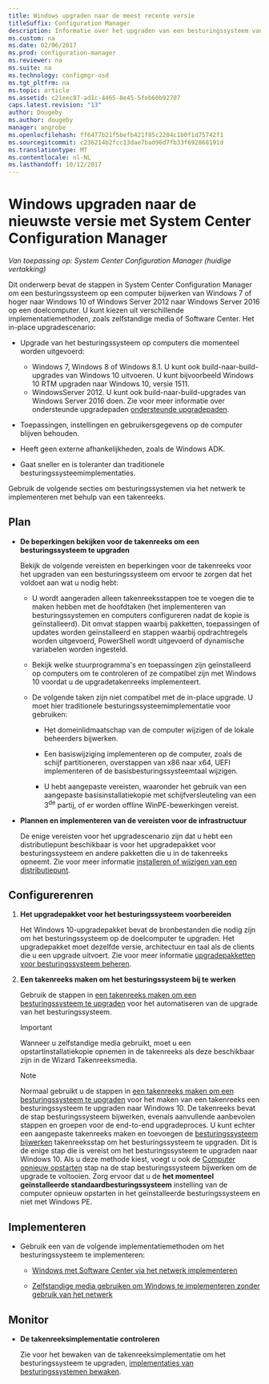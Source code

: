 ```yaml
---
title: Windows upgraden naar de meest recente versie
titleSuffix: Configuration Manager
description: Informatie over het upgraden van een besturingssysteem van Windows 7 of hoger naar Windows 10 met Configuration Manager.
ms.custom: na
ms.date: 02/06/2017
ms.prod: configuration-manager
ms.reviewer: na
ms.suite: na
ms.technology: configmgr-osd
ms.tgt_pltfrm: na
ms.topic: article
ms.assetid: c21eec87-ad1c-4465-8e45-5feb60b92707
caps.latest.revision: "13"
author: Dougeby
ms.author: dougeby
manager: angrobe
ms.openlocfilehash: ff6477b21f5befb421f85c2204c1b0f1d75742f1
ms.sourcegitcommit: c236214b2fcc13dae7bad96d7fb33f692868191d
ms.translationtype: MT
ms.contentlocale: nl-NL
ms.lasthandoff: 10/12/2017
---
```

# <a name="upgrade-windows-to-the-latest-version-with-system-center-configuration-manager"></a>Windows upgraden naar de nieuwste versie met System Center Configuration Manager

*Van toepassing op: System Center Configuration Manager (huidige vertakking)*

Dit onderwerp bevat de stappen in System Center Configuration Manager om een besturingssysteem op een computer bijwerken van Windows 7 of hoger naar Windows 10 of Windows Server 2012 naar Windows Server 2016 op een doelcomputer. U kunt kiezen uit verschillende implementatiemethoden, zoals zelfstandige media of Software Center. Het in-place upgradescenario:  

-   Upgrade van het besturingssysteem op computers die momenteel worden uitgevoerd:
    - Windows 7, Windows 8 of Windows 8.1. U kunt ook build-naar-build-upgrades van Windows 10 uitvoeren. U kunt bijvoorbeeld Windows 10 RTM upgraden naar Windows 10, versie 1511.  
    - WindowsServer 2012. U kunt ook build-naar-build-upgrades van Windows Server 2016 doen. Zie voor meer informatie over ondersteunde upgradepaden [ondersteunde upgradepaden](https://docs.microsoft.com/windows-server/get-started/supported-upgrade-paths#upgrading-previous-retail-versions-of-windows-server-to-windows-server-2016).    

-   Toepassingen, instellingen en gebruikersgegevens op de computer blijven behouden.  

-   Heeft geen externe afhankelijkheden, zoals de Windows ADK.  

-   Gaat sneller en is toleranter dan traditionele besturingssysteemimplementaties.  

 Gebruik de volgende secties om besturingssystemen via het netwerk te implementeren met behulp van een takenreeks.  

##  <a name="BKMK_Plan"></a> Plan  

-   **De beperkingen bekijken voor de takenreeks om een besturingssysteem te upgraden**  

     Bekijk de volgende vereisten en beperkingen voor de takenreeks voor het upgraden van een besturingssysteem om ervoor te zorgen dat het voldoet aan wat u nodig hebt:  

    -   U wordt aangeraden alleen takenreeksstappen toe te voegen die te maken hebben met de hoofdtaken (het implementeren van besturingssystemen en computers configureren nadat de kopie is geïnstalleerd). Dit omvat stappen waarbij pakketten, toepassingen of updates worden geïnstalleerd en stappen waarbij opdrachtregels worden uitgevoerd, PowerShell wordt uitgevoerd of dynamische variabelen worden ingesteld.  

    -   Bekijk welke stuurprogramma's en toepassingen zijn geïnstalleerd op computers om te controleren of ze compatibel zijn met Windows 10 voordat u de upgradetakenreeks implementeert.  

    -   De volgende taken zijn niet compatibel met de in-place upgrade. U moet hier traditionele besturingssysteemimplementatie voor gebruiken:  

        -   Het domeinlidmaatschap van de computer wijzigen of de lokale beheerders bijwerken.  

        -   Een basiswijziging implementeren op de computer, zoals de schijf partitioneren, overstappen van x86 naar x64, UEFI implementeren of de basisbesturingssysteemtaal wijzigen.  

        -   U hebt aangepaste vereisten, waaronder het gebruik van een aangepaste basisinstallatiekopie met schijfversleuteling van een 3<sup>de</sup> partij, of er worden offline WinPE-bewerkingen vereist.  

-   **Plannen en implementeren van de vereisten voor de infrastructuur**  

     De enige vereisten voor het upgradescenario zijn dat u hebt een distributiepunt beschikbaar is voor het upgradepakket voor besturingssysteem en andere pakketten die u in de takenreeks opneemt. Zie voor meer informatie [installeren of wijzigen van een distributiepunt](../../core/servers/deploy/configure/install-and-configure-distribution-points.md).

##  <a name="BKMK_Configure"></a> Configurerenren  

1.  **Het upgradepakket voor het besturingssysteem voorbereiden**  

     Het Windows 10-upgradepakket bevat de bronbestanden die nodig zijn om het besturingssysteem op de doelcomputer te upgraden. Het upgradepakket moet dezelfde versie, architectuur en taal als de clients die u een upgrade uitvoert.  Zie voor meer informatie [upgradepakketten voor besturingssysteem beheren](../get-started/manage-operating-system-upgrade-packages.md).  

2.  **Een takenreeks maken om het besturingssysteem bij te werken**  

     Gebruik de stappen in [een takenreeks maken om een besturingssysteem te upgraden](create-a-task-sequence-to-upgrade-an-operating-system.md) voor het automatiseren van de upgrade van het besturingssysteem.  

    > [!IMPORTANT]
    > Wanneer u zelfstandige media gebruikt, moet u een opstartinstallatiekopie opnemen in de takenreeks als deze beschikbaar zijn in de Wizard Takenreeksmedia.

    > [!NOTE]  
    > Normaal gebruikt u de stappen in [een takenreeks maken om een besturingssysteem te upgraden](create-a-task-sequence-to-upgrade-an-operating-system.md) voor het maken van een takenreeks een besturingssysteem te upgraden naar Windows 10. De takenreeks bevat de stap besturingssysteem bijwerken, evenals aanvullende aanbevolen stappen en groepen voor de end-to-end upgradeproces. U kunt echter een aangepaste takenreeks maken en toevoegen de [besturingssysteem bijwerken](../understand/task-sequence-steps.md#BKMK_UpgradeOS) takenreeksstap om het besturingssysteem te upgraden. Dit is de enige stap die is vereist om het besturingssysteem te upgraden naar Windows 10. Als u deze methode kiest, voegt u ook de [Computer opnieuw opstarten](../understand/task-sequence-steps.md#BKMK_RestartComputer) stap na de stap besturingssysteem bijwerken om de upgrade te voltooien. Zorg ervoor dat u de **het momenteel geïnstalleerde standaardbesturingssysteem** instelling van de computer opnieuw opstarten in het geïnstalleerde besturingssysteem en niet met Windows PE.  

##  <a name="BKMK_Deploy"></a> Implementeren  

-   Gebruik een van de volgende implementatiemethoden om het besturingssysteem te implementeren:  

    -   [Windows met Software Center via het netwerk implementeren](use-software-center-to-deploy-windows-over-the-network.md)  

    -   [Zelfstandige media gebruiken om Windows te implementeren zonder gebruik van het netwerk](use-stand-alone-media-to-deploy-windows-without-using-the-network.md)  

## <a name="monitor"></a>Monitor  

-   **De takenreeksimplementatie controleren**  

     Zie voor het bewaken van de takenreeksimplementatie om het besturingssysteem te upgraden, [implementaties van besturingssystemen bewaken](monitor-operating-system-deployments.md).  
